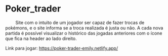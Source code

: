 # Poker_trader

&emsp;&emsp; Site com o intuito de um jogador ser capaz de fazer trocas de pokémons, e o site informa se a troca realizada é justa ou não. A cada nova partida é possível visualizar o histórico das jogadas anteriores com o ícone que fica na header ao lado direito.

Link para jogar: https://poker-trader-emily.netlify.app/
